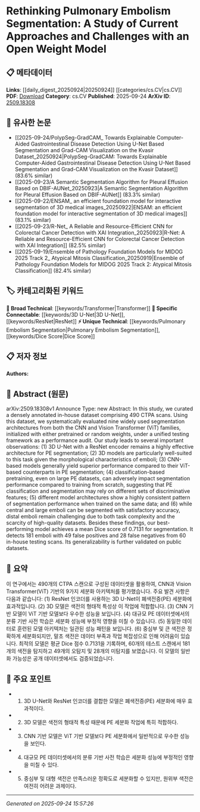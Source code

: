 <!-- KEYWORD_LINKING_METADATA:
{
  "processed_timestamp": "2025-09-24T15:57:26.777098",
  "vocabulary_version": "1.0",
  "selected_keywords": [
    "Pulmonary Embolism Segmentation",
    "3D U-Net",
    "Transformer",
    "ResNet",
    "Dice Score"
  ],
  "rejected_keywords": [],
  "similarity_scores": {
    "Pulmonary Embolism Segmentation": 0.8,
    "3D U-Net": 0.78,
    "Transformer": 0.75,
    "ResNet": 0.72,
    "Dice Score": 0.7
  },
  "extraction_method": "AI_prompt_based",
  "budget_applied": true,
  "candidates_json": {
    "candidates": [
      {
        "surface": "Pulmonary Embolism Segmentation",
        "canonical": "Pulmonary Embolism Segmentation",
        "aliases": [
          "PE Segmentation"
        ],
        "category": "unique_technical",
        "rationale": "Central to the study, this term is specific to the medical imaging domain and connects related research on embolism detection.",
        "novelty_score": 0.75,
        "connectivity_score": 0.7,
        "specificity_score": 0.85,
        "link_intent_score": 0.8
      },
      {
        "surface": "3D U-Net",
        "canonical": "3D U-Net",
        "aliases": [],
        "category": "specific_connectable",
        "rationale": "A widely used architecture in medical image segmentation, facilitating connections with other studies using similar models.",
        "novelty_score": 0.6,
        "connectivity_score": 0.85,
        "specificity_score": 0.8,
        "link_intent_score": 0.78
      },
      {
        "surface": "Vision Transformer",
        "canonical": "Transformer",
        "aliases": [
          "ViT"
        ],
        "category": "broad_technical",
        "rationale": "Links to the broader field of Transformer models, relevant in comparing CNN and Transformer-based architectures.",
        "novelty_score": 0.55,
        "connectivity_score": 0.9,
        "specificity_score": 0.7,
        "link_intent_score": 0.75
      },
      {
        "surface": "ResNet encoder",
        "canonical": "ResNet",
        "aliases": [],
        "category": "specific_connectable",
        "rationale": "A key component in many neural networks, connecting to studies focusing on encoder architectures.",
        "novelty_score": 0.5,
        "connectivity_score": 0.88,
        "specificity_score": 0.75,
        "link_intent_score": 0.72
      },
      {
        "surface": "Dice score",
        "canonical": "Dice Score",
        "aliases": [],
        "category": "unique_technical",
        "rationale": "A specific metric for evaluating segmentation accuracy, relevant to performance assessment in medical imaging.",
        "novelty_score": 0.65,
        "connectivity_score": 0.65,
        "specificity_score": 0.8,
        "link_intent_score": 0.7
      }
    ],
    "ban_list_suggestions": [
      "classification-based pretraining",
      "large PE datasets"
    ]
  },
  "decisions": [
    {
      "candidate_surface": "Pulmonary Embolism Segmentation",
      "resolved_canonical": "Pulmonary Embolism Segmentation",
      "decision": "linked",
      "scores": {
        "novelty": 0.75,
        "connectivity": 0.7,
        "specificity": 0.85,
        "link_intent": 0.8
      }
    },
    {
      "candidate_surface": "3D U-Net",
      "resolved_canonical": "3D U-Net",
      "decision": "linked",
      "scores": {
        "novelty": 0.6,
        "connectivity": 0.85,
        "specificity": 0.8,
        "link_intent": 0.78
      }
    },
    {
      "candidate_surface": "Vision Transformer",
      "resolved_canonical": "Transformer",
      "decision": "linked",
      "scores": {
        "novelty": 0.55,
        "connectivity": 0.9,
        "specificity": 0.7,
        "link_intent": 0.75
      }
    },
    {
      "candidate_surface": "ResNet encoder",
      "resolved_canonical": "ResNet",
      "decision": "linked",
      "scores": {
        "novelty": 0.5,
        "connectivity": 0.88,
        "specificity": 0.75,
        "link_intent": 0.72
      }
    },
    {
      "candidate_surface": "Dice score",
      "resolved_canonical": "Dice Score",
      "decision": "linked",
      "scores": {
        "novelty": 0.65,
        "connectivity": 0.65,
        "specificity": 0.8,
        "link_intent": 0.7
      }
    }
  ]
}
-->

# Rethinking Pulmonary Embolism Segmentation: A Study of Current Approaches and Challenges with an Open Weight Model

## 📋 메타데이터

**Links**: [[daily_digest_20250924|20250924]] [[categories/cs.CV|cs.CV]]
**PDF**: [Download](https://arxiv.org/pdf/2509.18308.pdf)
**Category**: cs.CV
**Published**: 2025-09-24
**ArXiv ID**: [2509.18308](https://arxiv.org/abs/2509.18308)

## 🔗 유사한 논문
- [[2025-09-24/PolypSeg-GradCAM_ Towards Explainable Computer-Aided Gastrointestinal Disease Detection Using U-Net Based Segmentation and Grad-CAM Visualization on the Kvasir Dataset_20250924|PolypSeg-GradCAM: Towards Explainable Computer-Aided Gastrointestinal Disease Detection Using U-Net Based Segmentation and Grad-CAM Visualization on the Kvasir Dataset]] (83.6% similar)
- [[2025-09-23/A Semantic Segmentation Algorithm for Pleural Effusion Based on DBIF-AUNet_20250923|A Semantic Segmentation Algorithm for Pleural Effusion Based on DBIF-AUNet]] (83.3% similar)
- [[2025-09-22/ENSAM_ an efficient foundation model for interactive segmentation of 3D medical images_20250922|ENSAM: an efficient foundation model for interactive segmentation of 3D medical images]] (83.1% similar)
- [[2025-09-23/R-Net_ A Reliable and Resource-Efficient CNN for Colorectal Cancer Detection with XAI Integration_20250923|R-Net: A Reliable and Resource-Efficient CNN for Colorectal Cancer Detection with XAI Integration]] (82.5% similar)
- [[2025-09-19/Ensemble of Pathology Foundation Models for MIDOG 2025 Track 2_ Atypical Mitosis Classification_20250919|Ensemble of Pathology Foundation Models for MIDOG 2025 Track 2: Atypical Mitosis Classification]] (82.4% similar)

## 🏷️ 카테고리화된 키워드
**🧠 Broad Technical**: [[keywords/Transformer|Transformer]]
**🔗 Specific Connectable**: [[keywords/3D U-Net|3D U-Net]], [[keywords/ResNet|ResNet]]
**⚡ Unique Technical**: [[keywords/Pulmonary Embolism Segmentation|Pulmonary Embolism Segmentation]], [[keywords/Dice Score|Dice Score]]

## 📋 저자 정보

**Authors:** 

## 📄 Abstract (원문)

arXiv:2509.18308v1 Announce Type: new 
Abstract: In this study, we curated a densely annotated in-house dataset comprising 490 CTPA scans. Using this dataset, we systematically evaluated nine widely used segmentation architectures from both the CNN and Vision Transformer (ViT) families, initialized with either pretrained or random weights, under a unified testing framework as a performance audit. Our study leads to several important observations: (1) 3D U-Net with a ResNet encoder remains a highly effective architecture for PE segmentation; (2) 3D models are particularly well-suited to this task given the morphological characteristics of emboli; (3) CNN-based models generally yield superior performance compared to their ViT-based counterparts in PE segmentation; (4) classification-based pretraining, even on large PE datasets, can adversely impact segmentation performance compared to training from scratch, suggesting that PE classification and segmentation may rely on different sets of discriminative features; (5) different model architectures show a highly consistent pattern of segmentation performance when trained on the same data; and (6) while central and large emboli can be segmented with satisfactory accuracy, distal emboli remain challenging due to both task complexity and the scarcity of high-quality datasets. Besides these findings, our best-performing model achieves a mean Dice score of 0.7131 for segmentation. It detects 181 emboli with 49 false positives and 28 false negatives from 60 in-house testing scans. Its generalizability is further validated on public datasets.

## 📝 요약

이 연구에서는 490개의 CTPA 스캔으로 구성된 데이터셋을 활용하여, CNN과 Vision Transformer(ViT) 기반의 9가지 세분화 아키텍처를 평가했습니다. 주요 발견 사항은 다음과 같습니다: (1) ResNet 인코더를 사용하는 3D U-Net이 폐색전증(PE) 세분화에 효과적입니다. (2) 3D 모델은 색전의 형태적 특성상 이 작업에 적합합니다. (3) CNN 기반 모델이 ViT 기반 모델보다 우수한 성능을 보입니다. (4) 대규모 PE 데이터셋에서의 분류 기반 사전 학습은 세분화 성능에 부정적 영향을 미칠 수 있습니다. (5) 동일한 데이터로 훈련된 모델 아키텍처는 일관된 성능 패턴을 보입니다. (6) 중심부 및 큰 색전은 정확하게 세분화되지만, 말초 색전은 데이터 부족과 작업 복잡성으로 인해 어려움이 있습니다. 최적의 모델은 평균 Dice 점수 0.7131을 기록하며, 60개의 테스트 스캔에서 181개의 색전을 탐지하고 49개의 오탐지 및 28개의 미탐지를 보였습니다. 이 모델의 일반화 가능성은 공개 데이터셋에서도 검증되었습니다.

## 🎯 주요 포인트

- 1. 3D U-Net와 ResNet 인코더를 결합한 모델은 폐색전증(PE) 세분화에 매우 효과적이다.
- 2. 3D 모델은 색전의 형태적 특성 때문에 PE 세분화 작업에 특히 적합하다.
- 3. CNN 기반 모델은 ViT 기반 모델보다 PE 세분화에서 일반적으로 우수한 성능을 보인다.
- 4. 대규모 PE 데이터셋에서의 분류 기반 사전 학습은 세분화 성능에 부정적인 영향을 미칠 수 있다.
- 5. 중심부 및 대형 색전은 만족스러운 정확도로 세분화할 수 있지만, 원위부 색전은 여전히 어려운 과제이다.


---

*Generated on 2025-09-24 15:57:26*